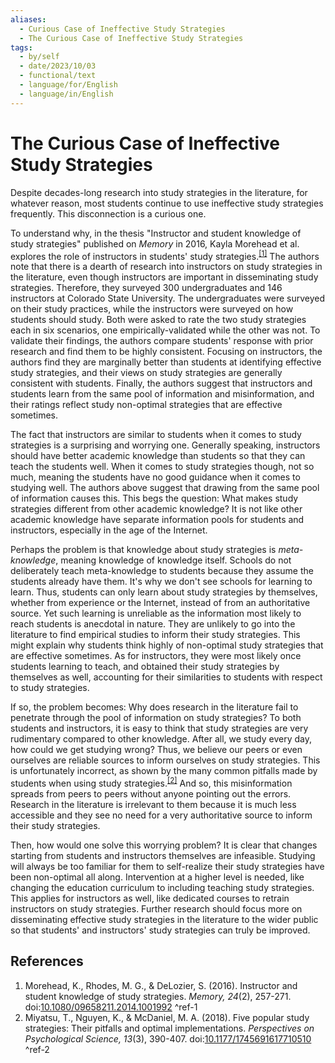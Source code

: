 ```yaml
---
aliases:
  - Curious Case of Ineffective Study Strategies
  - The Curious Case of Ineffective Study Strategies
tags:
  - by/self
  - date/2023/10/03
  - functional/text
  - language/for/English
  - language/in/English
---
```


# The Curious Case of Ineffective Study Strategies

Despite decades-long research into study strategies in the literature, for whatever reason, most students continue to use ineffective study strategies frequently. This disconnection is a curious one.

To understand why, in the thesis "Instructor and student knowledge of study strategies" published on _Memory_ in 2016, Kayla Morehead et al. explores the role of instructors in students' study strategies.<sup>[\[1\]](#^ref-1)</sup> The authors note that there is a dearth of research into instructors on study strategies in the literature, even though instructors are important in disseminating study strategies. Therefore, they surveyed 300 undergraduates and 146 instructors at Colorado State University. The undergraduates were surveyed on their study practices, while the instructors were surveyed on how students should study. Both were asked to rate the two study strategies each in six scenarios, one empirically-validated while the other was not. To validate their findings, the authors compare students' response with prior research and find them to be highly consistent. Focusing on instructors, the authors find they are marginally better than students at identifying effective study strategies, and their views on study strategies are generally consistent with students. Finally, the authors suggest that instructors and students learn from the same pool of information and misinformation, and their ratings reflect study non-optimal strategies that are effective sometimes.

The fact that instructors are similar to students when it comes to study strategies is a surprising and worrying one. Generally speaking, instructors should have better academic knowledge than students so that they can teach the students well. When it comes to study strategies though, not so much, meaning the students have no good guidance when it comes to studying well. The authors above suggest that drawing from the same pool of information causes this. This begs the question: What makes study strategies different from other academic knowledge? It is not like other academic knowledge have separate information pools for students and instructors, especially in the age of the Internet.

Perhaps the problem is that knowledge about study strategies is _meta-knowledge_, meaning knowledge of knowledge itself. Schools do not deliberately teach meta-knowledge to students because they assume the students already have them. It's why we don't see schools for learning to learn. Thus, students can only learn about study strategies by themselves, whether from experience or the Internet, instead of from an authoritative source. Yet such learning is unreliable as the information most likely to reach students is anecdotal in nature. They are unlikely to go into the literature to find empirical studies to inform their study strategies. This might explain why students think highly of non-optimal study strategies that are effective sometimes. As for instructors, they were most likely once students learning to teach, and obtained their study strategies by themselves as well, accounting for their similarities to students with respect to study strategies.

If so, the problem becomes: Why does research in the literature fail to penetrate through the pool of information on study strategies? To both students and instructors, it is easy to think that study strategies are very rudimentary compared to other knowledge. After all, we study every day, how could we get studying wrong? Thus, we believe our peers or even ourselves are reliable sources to inform ourselves on study strategies. This is unfortunately incorrect, as shown by the many common pitfalls made by students when using study strategies.<sup>[\[2\]](#^ref-2)</sup> And so, this misinformation spreads from peers to peers without anyone pointing out the errors. Research in the literature is irrelevant to them because it is much less accessible and they see no need for a very authoritative source to inform their study strategies.

Then, how would one solve this worrying problem? It is clear that changes starting from students and instructors themselves are infeasible. Studying will always be too familiar for them to self-realize their study strategies have been non-optimal all along. Intervention at a higher level is needed, like changing the education curriculum to including teaching study strategies. This applies for instructors as well, like dedicated courses to retrain instructors on study strategies. Further research should focus more on disseminating effective study strategies in the literature to the wider public so that students' and instructors' study strategies can truly be improved.

## References

1. Morehead, K., Rhodes, M. G., & DeLozier, S. (2016). Instructor and student knowledge of study strategies. _Memory, 24_(2), 257-271. doi:[10.1080/09658211.2014.1001992](https://doi.org/10.1080/09658211.2014.1001992) <a id="^ref-1"></a>^ref-1
2. Miyatsu, T., Nguyen, K., & McDaniel, M. A. (2018). Five popular study strategies: Their pitfalls and optimal implementations. _Perspectives on Psychological Science, 13_(3), 390-407. doi:[10.1177/1745691617710510](https://doi.org/10.1177/1745691617710510) <a id="^ref-2"></a>^ref-2
